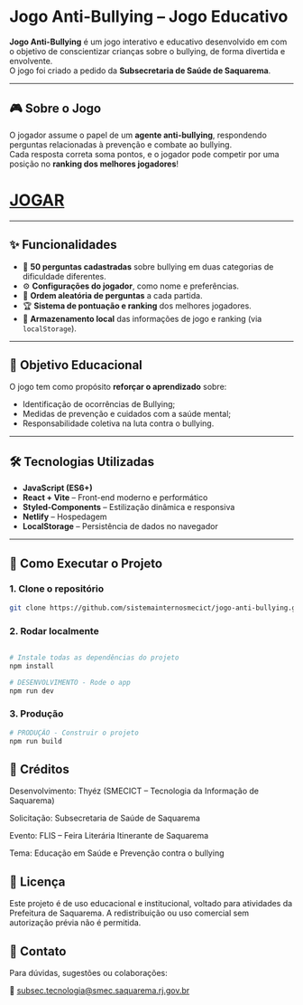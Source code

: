 # Jogo Anti-Bullying – Jogo Educativo

**Jogo Anti-Bullying** é um jogo interativo e educativo desenvolvido em com o objetivo de conscientizar crianças sobre o bullying, de forma divertida e envolvente.  
O jogo foi criado a pedido da **Subsecretaria de Saúde de Saquarema**.

---

## 🎮 Sobre o Jogo

O jogador assume o papel de um **agente anti-bullying**, respondendo perguntas relacionadas à prevenção e combate ao bullying.  
Cada resposta correta soma pontos, e o jogador pode competir por uma posição no **ranking dos melhores jogadores**!

# [JOGAR](https://jogo-antibullying.netlify.app/)
---

## ✨ Funcionalidades

- 🧩 **50 perguntas cadastradas** sobre bullying em duas categorias de dificuldade diferentes.
- ⚙️ **Configurações do jogador**, como nome e preferências.  
- 🔀 **Ordem aleatória de perguntas** a cada partida.
- 🏆 **Sistema de pontuação e ranking** dos melhores jogadores.  
- 💾 **Armazenamento local** das informações de jogo e ranking (via `localStorage`).  

---

## 🧠 Objetivo Educacional

O jogo tem como propósito **reforçar o aprendizado** sobre:
- Identificação de ocorrências de Bullying;
- Medidas de prevenção e cuidados com a saúde mental;
- Responsabilidade coletiva na luta contra o bullying.

---

## 🛠️ Tecnologias Utilizadas

- **JavaScript (ES6+)**
- **React + Vite** – Front-end moderno e performático  
- **Styled-Components** – Estilização dinâmica e responsiva  
- **Netlify** – Hospedagem
- **LocalStorage** – Persistência de dados no navegador

---

## 🚀 Como Executar o Projeto

### 1. Clone o repositório

```bash
git clone https://github.com/sistemainternosmecict/jogo-anti-bullying.git
```

### 2. Rodar localmente

```bash

# Instale todas as dependências do projeto
npm install

# DESENVOLVIMENTO - Rode o app
npm run dev
```

### 3. Produção

```bash
# PRODUÇÃO - Construir o projeto
npm run build

```

## 🏅 Créditos

Desenvolvimento: Thyéz (SMECICT – Tecnologia da Informação de Saquarema)

Solicitação: Subsecretaria de Saúde de Saquarema

Evento: FLIS – Feira Literária Itinerante de Saquarema

Tema: Educação em Saúde e Prevenção contra o bullying

## 📜 Licença

Este projeto é de uso educacional e institucional, voltado para atividades da Prefeitura de Saquarema.
A redistribuição ou uso comercial sem autorização prévia não é permitida.

## 💬 Contato

Para dúvidas, sugestões ou colaborações:

📧 subsec.tecnologia@smec.saquarema.rj.gov.br
